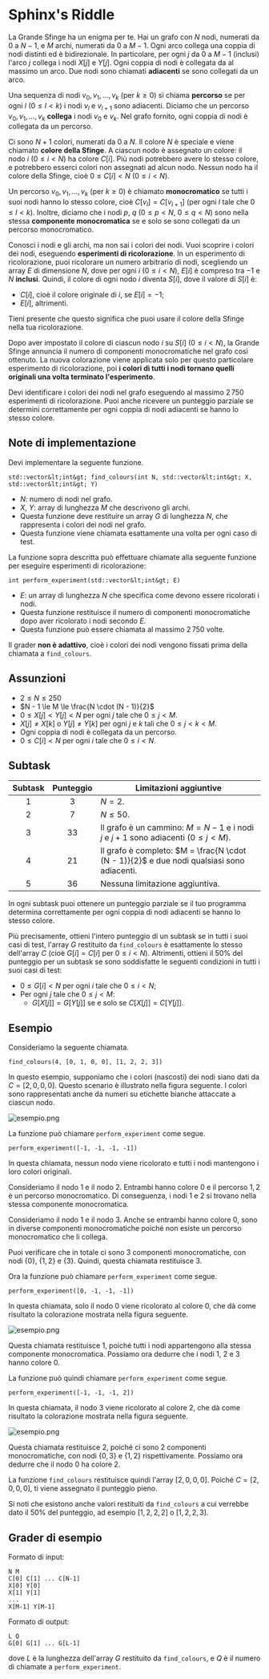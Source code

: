 # Sphinx's Riddle

La Grande Sfinge ha un enigma per te.
Hai un grafo con $N$ nodi, numerati da $0$ a $N - 1$, e $M$ archi, numerati da $0$ a $M-1$.
Ogni arco collega una coppia di nodi distinti ed è bidirezionale.
In particolare, per ogni $j$ da $0$ a $M - 1$ (inclusi) l'arco $j$ collega i nodi $X[j]$ e $Y[j]$.
Ogni coppia di nodi è collegata da al massimo un arco.
Due nodi sono chiamati **adiacenti** se sono collegati da un arco.

Una sequenza di nodi $v_0, v_1, \ldots, v_k$ (per $k \ge 0$) si chiama **percorso** se per ogni $l$ ($0 \le l \lt k$) i nodi $v_l$ e $v_{l+1}$ sono adiacenti.
Diciamo che un percorso $v_0, v_1, \ldots, v_k$ **collega** i nodi $v_0$ e $v_k$.
Nel grafo fornito, ogni coppia di nodi è collegata da un percorso.

Ci sono $N + 1$ colori, numerati da $0$ a $N$.
Il colore $N$ è speciale e viene chiamato **colore della Sfinge**.
A ciascun nodo è assegnato un colore: il nodo $i$ ($0 \le i \lt N$) ha colore $C[i]$.
Più nodi potrebbero avere lo stesso colore,
e potrebbero esserci colori non assegnati ad alcun nodo.
Nessun nodo ha il colore della Sfinge, cioè $0 \le C[i] \lt N$ ($0 \le i \lt N$).

Un percorso $v_0, v_1, \ldots, v_k$ (per $k \ge 0$) è chiamato **monocromatico** se tutti i suoi nodi hanno lo stesso colore, cioè $C[v_l] = C[v_{l+1}]$ (per ogni $l$ tale che $0 \le l \lt k$).
Inoltre, diciamo che i nodi $p$, $q$ ($0 \le p \lt N$, $0 \le q \lt N$) sono nella stessa **componente monocromatica** se e solo se sono collegati da un percorso monocromatico.

Conosci i nodi e gli archi, ma non sai i colori dei nodi.
Vuoi scoprire i colori dei nodi, eseguendo **esperimenti di ricolorazione**. In un esperimento di ricolorazione, puoi ricolorare un numero arbitrario di nodi, scegliendo un array $E$ di dimensione $N$, dove per ogni $i$ ($0 \le i \lt N$), $E[i]$ è compreso tra $-1$ e $N$ **inclusi**.
Quindi, il colore di ogni nodo $i$ diventa $S[i]$, dove il valore di $S[i]$ è:
* $C[i]$, cioè il colore originale di $i$, se $E[i] = -1$;
* $E[i]$, altrimenti.

Tieni presente che questo significa che puoi usare il colore della Sfinge nella tua ricolorazione.

Dopo aver impostato il colore di ciascun nodo $i$ su $S[i]$ ($0 \le i \lt N$), la Grande Sfinge annuncia il numero di componenti monocromatiche nel grafo così ottenuto.
La nuova colorazione viene applicata solo per questo particolare esperimento di ricolorazione, poi **i colori di tutti i nodi tornano quelli originali una volta terminato l'esperimento**.

Devi identificare i colori dei nodi nel grafo eseguendo al massimo $2\,750$ esperimenti di ricolorazione.
Puoi anche ricevere un punteggio parziale se determini correttamente per ogni coppia di nodi adiacenti se hanno lo stesso colore.

## Note di implementazione

Devi implementare la seguente funzione.

```
std::vector&lt;int&gt; find_colours(int N, std::vector&lt;int&gt; X, std::vector&lt;int&gt; Y)
```

* $N$: numero di nodi nel grafo.
* $X$, $Y$: array di lunghezza $M$ che descrivono gli archi.
* Questa funzione deve restituire un array $G$ di lunghezza $N$,   che rappresenta i colori dei nodi nel grafo.
* Questa funzione viene chiamata esattamente una volta per ogni caso di test.

La funzione sopra descritta può effettuare chiamate alla seguente funzione per eseguire esperimenti di ricolorazione:

```
int perform_experiment(std::vector&lt;int&gt; E)
```

* $E$: un array di lunghezza $N$ che specifica come devono essere ricolorati i nodi.
* Questa funzione restituisce il numero di componenti monocromatiche   dopo aver ricolorato i nodi secondo $E$.
* Questa funzione può essere chiamata al massimo $2\,750$ volte.

Il grader **non è adattivo**, cioè i colori dei nodi vengono fissati prima della chiamata a `find_colours`.

## Assunzioni

* $2 \le N \le 250$
* $N - 1 \le M \le \frac{N \cdot (N - 1)}{2}$
* $0 \le X[j] \lt Y[j] \lt N$ per ogni $j$ tale che $0 \le j \lt M$.
* $X[j] \neq X[k]$ o $Y[j] \neq Y[k]$   per ogni $j$ e $k$ tali che $0 \le j \lt k \lt M$.
* Ogni coppia di nodi è collegata da un percorso.
* $0 \le C[i] \lt N$ per ogni $i$ tale che $0 \le i \lt N$.

## Subtask

| Subtask | Punteggio | Limitazioni aggiuntive |
| :-----: | :----: | ---------------------- |
| 1 | $3$ | $N = 2$.
| 2 | $7$ | $N \le 50$.
| 3 | $33$ | Il grafo è un cammino: $M = N - 1$ e i nodi $j$ e $j+1$ sono adiacenti ($0 \leq j < M$).
| 4 | $21$ | Il grafo è completo: $M = \frac{N \cdot (N - 1)}{2}$ e due nodi qualsiasi sono adiacenti.
| 5 | $36$ | Nessuna limitazione aggiuntiva.

In ogni subtask puoi ottenere un punteggio parziale se il tuo programma determina correttamente per ogni coppia di nodi adiacenti se hanno lo stesso colore.

Più precisamente, ottieni l'intero punteggio di un subtask se in tutti i suoi casi di test, l'array $G$ restituito da `find_colours` è esattamente lo stesso dell'array $C$ (cioè $G[i] = C[i]$ per $0 \le i \lt N$).
Altrimenti, ottieni il $50\%$ del punteggio per un subtask se sono soddisfatte le seguenti condizioni in tutti i suoi casi di test:
* $0 \le G[i] \lt N$   per ogni $i$ tale che $0 \le i \lt N$;
* Per ogni $j$ tale che $0 \le j \lt M$:
  * $G[X[j]] = G[Y[j]]$ se e solo se $C[X[j]] = C[Y[j]]$.

## Esempio

Consideriamo la seguente chiamata.

```
find_colours(4, [0, 1, 0, 0], [1, 2, 2, 3])
```

In questo esempio, supponiamo che i colori (nascosti) dei nodi siano dati da $C = [2, 0, 0, 0]$.
Questo scenario è illustrato nella figura seguente.
I colori sono rappresentati anche da numeri su etichette bianche attaccate a ciascun nodo.

![esempio.png](sphinx_example.png "230")

La funzione può chiamare `perform_experiment` come segue.

```
perform_experiment([-1, -1, -1, -1])
```

In questa chiamata, nessun nodo viene ricolorato e tutti i nodi mantengono i loro colori originali.

Consideriamo il nodo $1$ e il nodo $2$.
Entrambi hanno colore $0$ e il percorso $1, 2$ è un percorso monocromatico.
Di conseguenza, i nodi $1$ e $2$ si trovano nella stessa componente monocromatica.

Consideriamo il nodo $1$ e il nodo $3$.
Anche se entrambi hanno colore $0$, sono in diverse componenti monocromatiche poiché non esiste un percorso monocromatico che li collega.

Puoi verificare che in totale ci sono $3$ componenti monocromatiche, con nodi $\{0\}$, $\{1, 2\}$ e $\{3\}$.
Quindi, questa chiamata restituisce $3$.

Ora la funzione può chiamare `perform_experiment` come segue.

```
perform_experiment([0, -1, -1, -1])
```

In questa chiamata, solo il nodo $0$ viene ricolorato al colore $0$, che dà come risultato la colorazione mostrata nella figura seguente.

![esempio.png](sphinx_order1.png "230")

Questa chiamata restituisce $1$, poiché tutti i nodi appartengono alla stessa componente monocromatica.
Possiamo ora dedurre che i nodi $1$, $2$ e $3$ hanno colore $0$.

La funzione può quindi chiamare `perform_experiment` come segue.

```
perform_experiment([-1, -1, -1, 2])
```

In questa chiamata, il nodo $3$ viene ricolorato al colore $2$, che dà come risultato la colorazione mostrata nella figura seguente.

![esempio.png](sphinx_order2.png "230")

Questa chiamata restituisce $2$, poiché ci sono $2$ componenti monocromatiche, con nodi $\{0, 3\}$ e $\{1, 2\}$ rispettivamente.
Possiamo ora dedurre che il nodo $0$ ha colore $2$.

La funzione `find_colours` restituisce quindi l'array $[2, 0, 0, 0]$.
Poiché $C = [2, 0, 0, 0]$, ti viene assegnato il punteggio pieno.

Si noti che esistono anche valori restituiti da `find_colours` a cui verrebbe dato il $50\%$ del punteggio, ad esempio $[1, 2, 2, 2]$ o $[1, 2, 2, 3]$.

## Grader di esempio

Formato di input:

```
N M
C[0] C[1] ... C[N-1]
X[0] Y[0]
X[1] Y[1]
...
X[M-1] Y[M-1]
```

Formato di output:

```
L Q
G[0] G[1] ... G[L-1]
```

dove $L$ è la lunghezza dell'array $G$ restituito da `find_colours`, e $Q$ è il numero di chiamate a `perform_experiment`.

